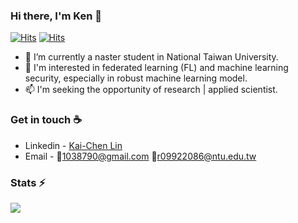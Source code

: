 ### Hi there, I'm Ken  👋
[![Hits](https://hits.seeyoufarm.com/api/count/incr/badge.svg?url=https%3A%2F%2Fgithub.com%2FKaiChen1008&count_bg=%2379C83D&title_bg=%23555555&icon=&icon_color=%23E7E7E7&title=hits&edge_flat=false)](https://hits.seeyoufarm.com) [![Hits](https://hits.seeyoufarm.com/api/count/incr/badge.svg?url=https%3A%2F%2Fgithub.com%2FKaiChen1008%2FSim-to-Real-Virtual-Guidance-for-Robot-Navigation&count_bg=%2379C83D&title_bg=%23555555&icon=&icon_color=%23E7E7E7&title=Sim-to-Real&edge_flat=false)](https://hits.seeyoufarm.com)


- 🔭  I’m currently a naster student in National Taiwan University.
- 🚀  I'm interested in federated learning (FL) and machine learning security, especially in robust machine learning model.
- 📫  I'm seeking the opportunity of research | applied scientist. 

### Get in touch ☕
* Linkedin - [Kai-Chen Lin](www.linkedin.com/in/kaichen-lin-430b0a168)
* Email - 📮[1038790@gmail.com](1038790@gmail.com) 📮[r09922086@ntu.edu.tw](r09922086@ntu.edu.tw)


### Stats ⚡️
![](https://github-readme-stats.vercel.app/api?username=KaiChen1008&show_icons=true&hide=contribs&theme=radical)
